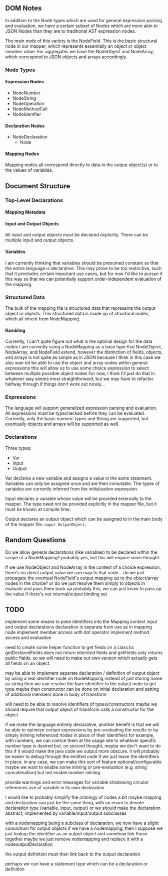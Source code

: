 
## DOM Notes

In addition to the Node types which are used for general expression parsing and evaluation, 
we have a certain subset of Nodes which are more akin to JSON Nodes than they are to traditional AST expression nodes.

The main node of this variety is the NodeField. 
This is the basic structural node in our mapper, which represents essentially an object or object member value.
For aggregates we have the NodeObject and NodeArray, which correspond to JSON objects and arrays accordingly.


### Node Types

#### Expression Nodes
- NodeNumber
- NodeString
- NodeOperation
- NodeMethodCall
- NodeIdentfier

#### Declaration Nodes
- NodeDeclaration
  - Node

    
#### Mapping Nodes
Mapping nodes all correspond directly to data in the output object(s) or to the values of variables.

## Document Structure

### Top-Level Declarations

#### Mapping Metadata


#### Input and Output Objects
All input and output objects must be declared explicitly. 
There can be multiple input and output objects.

#### Variables 
I am currently thinking that variables should be presumed constant so that the entire language is declarative. 
This may prove to be too restrictive, such that it precludes certain important use cases, 
but for now I'd like to pursue it this way so that we can potentially support order-independent evaluation of the mapping.

### Structured Data
The bulk of the mapping file is structured data that represents the output object or objects.
This structured data is made up of structural nodes, which all inherit from NodeMapping.

#### Rambling
Currently, I can't quite figure out what is the optimal design for the data nodes
I am currently using a NodeMapping as a base type that NodeObject, NodeArray, and NodeField extend,
however the distinction of fields, objects, and arrays is not quite as simple as in JSON
because I think in this case we also wan tot be able to use the object and array nodes within general expressions
this will allow us to use some choice expression to select between multiple possible object nodes
For now, I think I'll just do that in whatever way seems most straightforward, 
but we may have to refactor halfway through if things don't work out nicely...

### Expressions
The language will support generalized expression parsing and evaluation.
All expressions must be typechecked before they can be evaluated.
Currently, only the basic numeric types and String are supported, but eventually objects and arrays will be supported as well.


### Declarations

Three types:
- Var
- Input
- Output

Var declares a new variable and assigns a value in the same statement.
Variables can only be assigned once and are then immutable.
The types of variables are currently inferred from the initialization expression.

Input declares a variable whose value will be provided externally to the mapper. 
The type need not be provided explicitly in the mapper file, but it must be known at compile time.

Output declares an output object which can be assigned to in the main body of the mapper file.
`ouput OutputObject,`


## Random Questions

Do we allow general declarations (like variables) to be declared within the scope of a NodeMapping?
    probably yes, but this will require some thought.

If we use NodeObject and NodeArray in the context of a choice expression, there's no direct output value we can map to that node...
    do we just propagate the eventual NodeField's output mapping up to the object/array nodes in the choice?
    or do we just resolve them simply to objects in evaluate and pass them back up
        probably this, we can just know to pass up the value if there's not internal/output binding set 

## TODO

implement some means to poke identifiers into the Mapping context
    input and output declarations
        declaration is separate from use as in mapping node
implement member access with dot operator
implement method access and evaluation

need to create some helper function to get fields on a class bc getDeclaredFields does not return inherited fields and getFields only returns public fields.
    so we will need to make out own version which actually gets all fields on an object.

may be able to implement separate declaration / definition of output object by using a real identifier node on NodeMapping instead of just storing name as string
then we can resolve the bare identifier to the output node to get type 
maybe then constructor can be done on initial declaration and setting of additional members done in body of transform

will need to be able to resolve identifiers of types/constructors
maybe we should require that output object of transform calls a constructor for the object

if we make the language entirely declarative, another benefit is that we will be able to optimize certain expressions by pre-evaluating the results
or by simply inlining referenced nodes in place of their identifiers
    for example, with numbers, we can coerce them at the usage site to whatever specific number type is desired
    but, on second thought, maybe we don't want to do this if it would make the java code we output more obscure.
    it will probably be easier to debug through the emitted code if we just leave the identifiers in place.
    in any case, we can make this sort of feature optional/configurable
        maybe we want to enable some inlining or pre-evaluation (e.g. string concatenation) but not enable number inlining


provide warnings and error messages for
    variable shadowing
    circular references
    use of variable in its own declaration


I would like to probably simplify the ontology of nodes a bit
    maybe mapping and declaration can just be the same thing, with an enum to denote declaration type (variable, input, output)
    or we should make the declaration abstract, implemented by variable/input/output subclasses

with a nodemapping being a subclass of declaration, we now have a slight conundrum for output objects
    if we have a nodemapping, then I suppose we just lookup the identifier as an output object and somehow link those together
    maybe we just remove nodemapping and replace it with a nodeoutputDeclaration

the output definition must then link back to the output declaration

perhaps we can have a statement type which can be a declaration or definition




